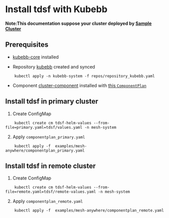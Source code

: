 # Install tdsf with Kubebb

**Note:This documentation suppose your cluster deployed by [Sample Cluster](https://kubebb.github.io/website/docs/core/get_started#%E5%87%86%E5%A4%87kubernetes%E9%9B%86%E7%BE%A4)**

## Prerequisites

- [kubebb-core](https://github.com/kubebb/components/tree/main/charts/kubebb-core) installed

- Repository [kubebb](https://github.com/kubebb/components/blob/main/repos/repository_kubebb.yaml) created and synced

```shell
    kubectl apply -n kubebb-system -f repos/repository_kubebb.yaml
```

- Component [cluster-component](https://github.com/kubebb/components/tree/main/charts/cluster-component) installed with [this `ComponentPlan`](https://github.com/kubebb/components/blob/main/examples/cluster-component/componentplan.yaml)

## Install tdsf in primary cluster

1. Create ConfigMap

```shell
    kubectl create cm tdsf-helm-values --from-file=primary.yaml=tdsf/values.yaml -n mesh-system
```

2. Apply `componentplan_primary.yaml`

```shell
    kubectl apply -f  examples/mesh-anywhere/componentplan_primary.yaml
```

## Install tdsf in remote cluster

1. Create ConfigMap

```shell
    kubectl create cm tdsf-helm-values --from-file=remote.yaml=tdsf/remote-values.yaml -n mesh-system
```

2. Apply `componentplan_remote.yaml`

```shell
    kubectl apply -f  examples/mesh-anywhere/componentplan_remote.yaml